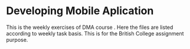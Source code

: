 # Developing Mobile Aplication
This is the weekly exercises of DMA course .
Here the files are listed according to weekly task basis.
This is for the British College assignment purpose.